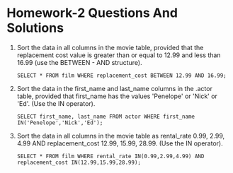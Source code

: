 # Homework-2 Questions And Solutions

1. Sort the data in all columns in the movie table, provided that the replacement cost value is greater than or equal to 12.99 and less than 16.99 (use the BETWEEN - AND structure).

   ```
   SELECT * FROM film WHERE replacement_cost BETWEEN 12.99 AND 16.99;
   ```
   
2. Sort the data in the first_name and last_name columns in the .actor table, provided that first_name has the values 'Penelope' or 'Nick' or 'Ed'. (Use the IN operator).

   ```
   SELECT first_name, last_name FROM actor WHERE first_name IN('Penelope','Nick','Ed');
   ```
   
3. Sort the data in all columns in the movie table as rental_rate 0.99, 2.99, 4.99 AND replacement_cost 12.99, 15.99, 28.99. (Use the IN operator).

   ```
   SELECT * FROM film WHERE rental_rate IN(0.99,2.99,4.99) AND replacement_cost IN(12.99,15.99,28.99);
   ```
    

